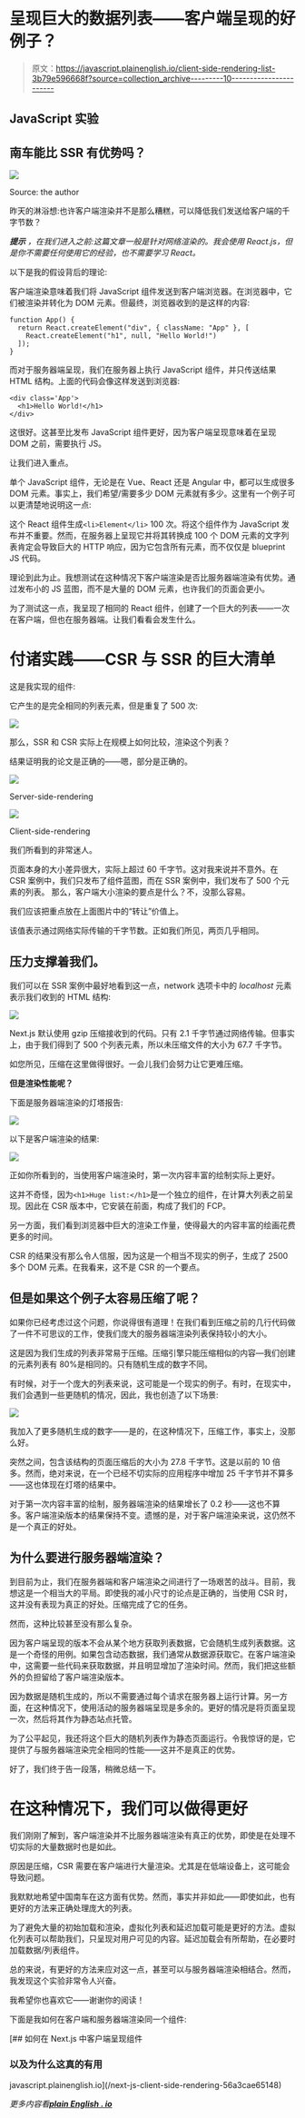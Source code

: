 # 呈现巨大的数据列表——客户端呈现的好例子？

> 原文：<https://javascript.plainenglish.io/client-side-rendering-list-3b79e596668f?source=collection_archive---------10----------------------->

## JavaScript 实验

## 南车能比 SSR 有优势吗？

![](img/a4c5a74c2f34dd8c160bb487ec52b149.png)

Source: the author

昨天的淋浴想:也许客户端渲染并不是那么糟糕，可以降低我们发送给客户端的千字节数？

***提示*** *，在我们进入之前:这篇文章一般是针对网络渲染的。我会使用 React.js，但是你不需要任何使用它的经验，也不需要学习 React。*

以下是我的假设背后的理论:

客户端渲染意味着我们将 JavaScript 组件发送到客户端浏览器。在浏览器中，它们被渲染并转化为 DOM 元素。但最终，浏览器收到的是这样的内容:

```
function App() {
  return React.createElement("div", { className: "App" }, [
    React.createElement("h1", null, "Hello World!")
  ]);
}
```

而对于服务器端呈现，我们在服务器上执行 JavaScript 组件，并只传送结果 HTML 结构。上面的代码会像这样发送到浏览器:

```
<div class='App'>
  <h1>Hello World!</h1>
</div>
```

这很好。这甚至比发布 JavaScript 组件更好，因为客户端呈现意味着在呈现 DOM 之前，需要执行 JS。

让我们进入重点。

单个 JavaScript 组件，无论是在 Vue、React 还是 Angular 中，都可以生成很多 DOM 元素。事实上，我们希望/需要多少 DOM 元素就有多少。这里有一个例子可以更清楚地说明这一点:

这个 React 组件生成`<li>Element</li>` 100 次。将这个组件作为 JavaScript 发布并不重要。然而，在服务器上呈现它并将其转换成 100 个 DOM 元素的文字列表肯定会导致巨大的 HTTP 响应，因为它包含所有元素，而不仅仅是 blueprint JS 代码。

理论到此为止。我想测试在这种情况下客户端渲染是否比服务器端渲染有优势。通过发布小的 JS 蓝图，而不是大量的 DOM 元素，也许我们的页面会更小。

为了测试这一点，我呈现了相同的 React 组件，创建了一个巨大的列表——一次在客户端，但也在服务器端。让我们看看会发生什么。

# 付诸实践——CSR 与 SSR 的巨大清单

这是我实现的组件:

它产生的是完全相同的列表元素，但是重复了 500 次:

![](img/10ab055793d278d5f6cd1e7375599794.png)

那么，SSR 和 CSR 实际上在规模上如何比较，渲染这个列表？

结果证明我的论文是正确的——嗯，部分是正确的。

![](img/34829e62252afdcc01e94ceb357cafb3.png)

Server-side-rendering

![](img/d961b223f78420d08ec5bc1514978ea1.png)

Client-side-rendering

我们所看到的非常迷人。

页面本身的大小差异很大，实际上超过 60 千字节。这对我来说并不意外。在 CSR 案例中，我们只发布了组件蓝图，而在 SSR 案例中，我们发布了 500 个元素的列表。
那么，客户端大小渲染的要点是什么？不，没那么容易。

我们应该把重点放在上面图片中的“转让”价值上。

该值表示通过网络实际传输的千字节数。正如我们所见，两页几乎相同。

## 压力支撑着我们。

我们可以在 SSR 案例中最好地看到这一点，network 选项卡中的 *localhost* 元素表示我们收到的 HTML 结构:

![](img/259eaac5f96f1de399524c2386f3f3be.png)

Next.js 默认使用 gzip 压缩接收到的代码。只有 2.1 千字节通过网络传输。但事实上，由于我们得到了 500 个列表元素，所以未压缩文件的大小为 67.7 千字节。

如您所见，压缩在这里做得很好。一会儿我们会努力让它更难压缩。

**但是渲染性能呢？**

下面是服务器端渲染的灯塔报告:

![](img/00e7ce65e9fba00795b79eef90aed6ba.png)

以下是客户端渲染的结果:

![](img/ec94cefafe4898a0233774fb6967a71a.png)

正如你所看到的，当使用客户端渲染时，第一次内容丰富的绘制实际上更好。

这并不奇怪，因为`<h1>Huge list:</h1>`是一个独立的组件，在计算大列表之前呈现。因此在 CSR 版本中，它安装在前面，构成了我们的 FCP。

另一方面，我们看到浏览器中巨大的渲染工作量，使得最大的内容丰富的绘画花费更多的时间。

CSR 的结果没有那么令人信服，因为这是一个相当不现实的例子，生成了 2500 多个 DOM 元素。在我看来，这不是 CSR 的一个要点。

## 但是如果这个例子太容易压缩了呢？

如果你已经考虑过这个问题，你说得很有道理！在我们看到压缩之前的几行代码做了一件不可思议的工作，使我们庞大的服务器端渲染列表保持较小的大小。

这是因为我们生成的列表非常易于压缩。压缩引擎只能压缩相似的内容—我们创建的元素列表有 80%是相同的。只有随机生成的数字不同。

有时候，对于一个庞大的列表来说，这可能是一个现实的例子。有时，在现实中，我们会遇到一些更随机的情况，因此，我也创造了以下场景:

![](img/3e2eb382e655a9c6285f6dc3170d50e4.png)

我加入了更多随机生成的数字——是的，在这种情况下，压缩工作，事实上，没那么好。

突然之间，包含该结构的页面压缩后的大小为 27.8 千字节。这是以前的 10 倍多。然而，绝对来说，在一个已经不切实际的应用程序中增加 25 千字节并不算多——这也体现在灯塔的结果中。

对于第一次内容丰富的绘制，服务器端渲染的结果增长了 0.2 秒——这也不算多。客户端渲染版本的结果保持不变。遗憾的是，对于客户端渲染来说，这仍然不是一个真正的好处。

## 为什么要进行服务器端渲染？

到目前为止，我们在服务器端和客户端渲染之间进行了一场艰苦的战斗。目前，我想这是一个相当大的平局。即使我的减小尺寸的论点是正确的，当使用 CSR 时，这并没有表现为真正的好处。压缩完成了它的任务。

然而，这种比较甚至没有那么复杂。

因为客户端呈现的版本不会从某个地方获取列表数据，它会随机生成列表数据。这是一个奇怪的用例。如果包含动态数据，我们通常从数据源获取它。在客户端渲染中，这需要一些代码来获取数据，并且明显增加了渲染时间。然而，我们把这些额外的负担留给了客户端渲染版本。

因为数据是随机生成的，所以不需要通过每个请求在服务器上运行计算。另一方面，在这种情况下，使用活动的服务器端呈现是多余的。更好的情况是将页面呈现一次，然后将其作为静态站点托管。

为了公平起见，我还将这个巨大的随机列表作为静态页面运行。令我惊讶的是，它提供了与服务器端渲染完全相同的性能——这并不是真正的优势。

好了，我们终于告一段落，稍微总结一下。

# 在这种情况下，我们可以做得更好

我们刚刚了解到，客户端渲染并不比服务器端渲染有真正的优势，即使是在处理不切实际的大量数据时也是如此。

原因是压缩，CSR 需要在客户端进行大量渲染。尤其是在低端设备上，这可能会导致问题。

我默默地希望中国南车在这方面有优势。然而，事实并非如此——即使如此，也有更好的方法来正确处理庞大的列表。

为了避免大量的初始加载和渲染，虚拟化列表和延迟加载可能是更好的方法。虚拟化列表可以帮助我们，只呈现对用户可见的内容。延迟加载会有所帮助，在必要时加载数据/列表组件。

总的来说，有更好的方法来应对这一点，甚至可以与服务器端渲染相结合。然而，我发现这个实验非常令人兴奋。

我希望你也喜欢它——谢谢你的阅读！

下面是我如何在客户端和服务器端渲染同一个组件:

[](/next-js-client-side-rendering-56a3cae65148) [## 如何在 Next.js 中客户端呈现组件

### 以及为什么这真的有用

javascript.plainenglish.io](/next-js-client-side-rendering-56a3cae65148) 

*更多内容看*[***plain English . io***](http://plainenglish.io/)